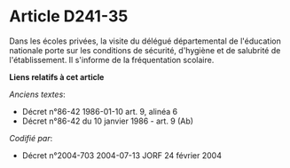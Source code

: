 # Article D241-35

Dans les écoles privées, la visite du délégué départemental de l'éducation nationale porte sur les conditions de sécurité,
d'hygiène et de salubrité de l'établissement. Il s'informe de la fréquentation scolaire.

**Liens relatifs à cet article**

_Anciens textes_:

  - Décret n°86-42 1986-01-10 art. 9, alinéa 6
  - Décret n°86-42 du 10 janvier 1986 - art. 9 (Ab)

_Codifié par_:

  - Décret n°2004-703 2004-07-13 JORF 24 février 2004
